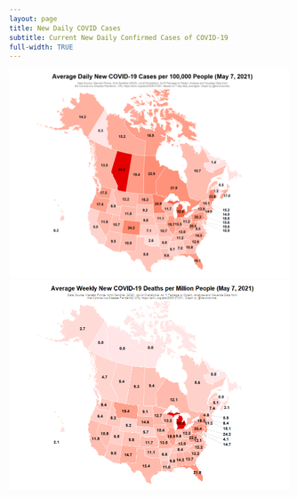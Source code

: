 ```yaml
---
layout: page
title: New Daily COVID Cases
subtitle: Current New Daily Confirmed Cases of COVID-19
full-width: TRUE
---
```


![](Plots/COVID_map.png)
![](Plots/COVID_deaths_map.png)
